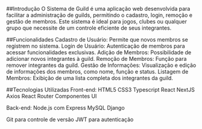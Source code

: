 ##Introdução
O Sistema de Guild é uma aplicação web desenvolvida para facilitar a administração de guilds, permitindo o cadastro, login, remoção e gestão de membros. Este sistema é ideal para jogos, clubes ou qualquer grupo que necessite de um controle eficiente de seus integrantes.

##Funcionalidades
Cadastro de Usuário: Permite que novos membros se registrem no sistema.
Login de Usuário: Autenticação de membros para acessar funcionalidades exclusivas.
Adição de Membros: Possibilidade de adicionar novos integrantes à guild.
Remoção de Membros: Função para remover integrantes da guild.
Gestão de Informações: Visualização e edição de informações dos membros, como nome, função e status.
Listagem de Membros: Exibição de uma lista completa dos integrantes da guild.

##Tecnologias Utilizadas
Front-end:
HTML5
CSS3
Typescript
React
NextJS
Axios
React Router
Componentes UI

Back-end:
Node.js com Express
MySQL
Django

Git para controle de versão
JWT para autenticação
